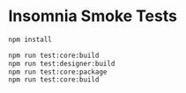 # Insomnia Smoke Tests

```sh
npm install

npm run test:core:build
npm run test:designer:build
npm run test:core:package
npm run test:core:build
```
